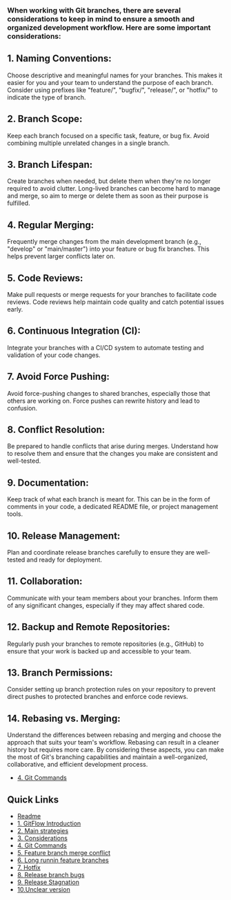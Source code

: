 ### When working with Git branches, there are several considerations to keep in mind to ensure a smooth and organized development workflow. Here are some important considerations:

## 1. Naming Conventions:

Choose descriptive and meaningful names for your branches. 
This makes it easier for you and your team to understand the purpose of each branch.
Consider using prefixes like "feature/", "bugfix/", "release/", or "hotfix/" to indicate the type of branch.



## 2. Branch Scope:

Keep each branch focused on a specific task, feature, or bug fix.
Avoid combining multiple unrelated changes in a single branch.



## 3. Branch Lifespan:

Create branches when needed, but delete them when they're no longer required to avoid clutter.
Long-lived branches can become hard to manage and merge, so aim to merge or delete them as soon as their purpose is fulfilled.



## 4. Regular Merging:

Frequently merge changes from the main development branch (e.g., "develop" or "main/master") into your feature or bug fix branches. 
This helps prevent larger conflicts later on.



## 5. Code Reviews:

Make pull requests or merge requests for your branches to facilitate code reviews. 
Code reviews help maintain code quality and catch potential issues early.



## 6. Continuous Integration (CI):

Integrate your branches with a CI/CD system to automate testing and validation of your code changes.

## 7. Avoid Force Pushing:
Avoid force-pushing changes to shared branches, especially those that others are working on. 
Force pushes can rewrite history and lead to confusion.



## 8. Conflict Resolution:
Be prepared to handle conflicts that arise during merges. 
Understand how to resolve them and ensure that the changes you make are consistent and well-tested.



## 9. Documentation:

Keep track of what each branch is meant for. 
This can be in the form of comments in your code, a dedicated README file, or project management tools.



## 10. Release Management:

Plan and coordinate release branches carefully to ensure they are well-tested and ready for deployment.



## 11. Collaboration:

Communicate with your team members about your branches.
Inform them of any significant changes, especially if they may affect shared code.



## 12. Backup and Remote Repositories:

Regularly push your branches to remote repositories (e.g., GitHub)
to ensure that your work is backed up and accessible to your team.



## 13. Branch Permissions:

Consider setting up branch protection rules on your repository 
to prevent direct pushes to protected branches and enforce code reviews.



## 14. Rebasing vs. Merging:

Understand the differences between rebasing and merging and choose the approach that suits your team's workflow. 
Rebasing can result in a cleaner history but requires more care.
By considering these aspects, you can make the most of Git's branching capabilities and maintain a well-organized, collaborative, and efficient development process.

- [4. Git Commands](4.GitCommands.md)

## Quick Links

- [Readme](README.md)
- [1. GitFlow Introduction](1.GitFlowIntroduction.md)
- [2. Main strategies](2.Mainstrategies.md)
- [3. Considerations](3.Considerations.md)
- [4. Git Commands](4.GitCommands.md)
- [5. Feature branch merge conflict](5.featureBranchMergeConflict.md)
- [6. Long runnin feature branches](6.longrunninFeatureBranches.md)
- [7. Hotfix](7.mergingHotFixintoDevelo.md)
- [8. Release branch bugs](8.releaseBranchBugs.md)
- [9. Release Stagnation](9.releaseStagnation.md)
- [10.Unclear version](10.unclearVersioning.md)